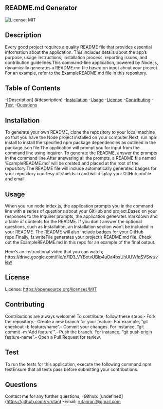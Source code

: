 ## README.md Generator
  ![License: MIT](https://img.shields.io/badge/license-MIT-blue)

  ## Description
Every good project requires a quality README file that provides essential information about the application. This includes details about the app’s purpose, usage instructions, installation process, reporting issues, and contribution guidelines.This command-line application, powered by Node.js, dynamically generates a README.md file based on input about your project. For an example, refer to the ExampleREADME.md file in this repository.

## Table of Contents
-[Description] (#description)
-[Installation](#installation)
-[Usage](#usage)
-[License](#license)
-[Contributing](#contributing)
-[Test](#test)
-[Questions](#questions)

## Installation
To generate your own README, clone the repository to your local machine so that you have the Node project installed on your computer.Next, run npm install to install the specified npm package dependencies as outlined in the package.json file.The application will prompt you for input from the command line using inquirer. To generate the README, answer the prompts in the command line.After answering all the prompts, a README file named ‘ExampleREADME.md’ will be created and placed at the root of the repository.The README file will include automatically generated badges for your repository courtesy of shields.io and will display your GitHub profile and email.

## Usage
When you run node index.js, the application prompts you in the command line with a series of questions about your GitHub and project.Based on your responses to the Inquirer prompts, the application generates markdown and a table of contents for the README. If you don’t answer the optional questions, such as Installation, an Installation section won’t be included in your README. The README will also include badges for your GitHub repo.Finally, fs.writeFile generates your project’s README.md file. Check out the ExampleREADME.md in this repo for an example of the final output.

Here's an instructional video that you can watch; https://drive.google.com/file/d/1D3_VYBotvUBIp4uOa4bsUhUUWfqSVSwt/view

## License
License: https://opensource.org/licenses/MIT

## Contributing
Contributions are always welcome! To contribute, follow these steps:- Fork the repository.- Create a new branch for your feature. For example, “git checkout -b feature/name”.- Commit your changes. For instance, “git commit -m ‘Add feature’”.- Push the branch. For instance, “git push origin feature-name”.- Open a Pull Request for review.

## Test
To run the tests for this application, execute the following command:npm testEnsure that all tests pass before submitting your contributions.

## Questions

Contact me for any further questions;
-Github: [undefined] (https://github.com/rvrutan)
-Email: [rutanroni@gmail.com](mailtorutanroni@gmail.com)
